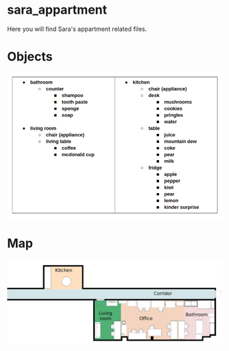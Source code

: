 # sara_appartment
Here you will find Sara's appartment related files.

# Objects
![Objects list](objects.png)

# Map
![Appartment Map](appartment_map.png "Appartment Map")
